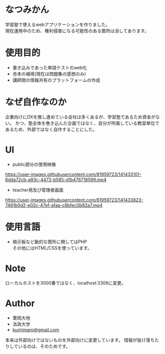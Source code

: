 # なつみかん

学習塾で使えるwebアプリケーションを作りました。<br>
現在運用中のため、権利侵害になる可能性のある箇所は消してあります。

# 使用目的

* 書き込みであった単語テストのweb化
* 赤本の補填(現在は問題集の感想のみ)
* 講師間の情報共有のプラットフォームの作成
　

# なぜ自作なのか
企業向けにDXを推し進めている会社は多くあるが、学習塾であるため資金がない。
かつ、塾全体を巻き込んだ企画ではなく、自分が所属している教室単位であるため、外部ではなく自作することにした。

# UI
* public部分の使用映像

https://user-images.githubusercontent.com/81959723/141433101-6dda72cb-a93c-4473-b585-d1b476718599.mp4

* teacher用及び管理者画面

https://user-images.githubusercontent.com/81959723/141433823-7461b0d2-e02c-47ef-afaa-c8bfec0b82a7.mp4

# 使用言語
* 掲示板など動的な箇所に関してはPHP<br>その他にはHTML/CSSを使っています。

# Note
ローカルホストを3000番ではなく、localhost:3308に変更。

# Author
* 栗岡大地
* 法政大学
* kuririmaro@gmail.com

本来は外部向けではないものを外部向けに変更しています。
情報が抜け落ちたりしているのは、そのためです。